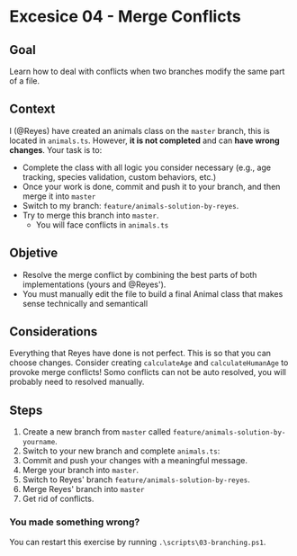 # Excesice 04 - Merge Conflicts

## Goal
Learn how to deal with conflicts when two branches modify the same part of a file.

## Context
I (@Reyes) have created an animals class on the `master` branch, this is located in `animals.ts`. However, **it is not completed** and can **have wrong changes**. Your task is to:
- Complete the class with all logic you consider necessary (e.g., age tracking, species validation, custom behaviors, etc.)
- Once your work is done, commit and push it to your branch, and then merge it into `master`
- Switch to my branch: `feature/animals-solution-by-reyes`.
- Try to merge this branch into `master`.
    - You will face conflicts in `animals.ts`

## Objetive
- Resolve the merge conflict by combining the best parts of both implementations (yours and @Reyes').
- You must manually edit the file to build a final Animal class that makes sense technically and semanticall

## Considerations
Everything that Reyes have done is not perfect. This is so that you can choose changes.
Consider creating `calculateAge` and `calculateHumanAge` to provoke merge conflicts!
Somo conflicts can not be auto resolved, you will probably need to resolved manually.

## Steps
1. Create a new branch from `master` called `feature/animals-solution-by-yourname`.
2. Switch to your new branch and complete `animals.ts`:
3. Commit and push your changes with a meaningful message.
4. Merge your branch into `master`.
5. Switch to Reyes' branch `feature/animals-solution-by-reyes`.
6. Merge Reyes' branch into `master`
7. Get rid of conflicts.


### You made something wrong?
You can restart this exercise by running `.\scripts\03-branching.ps1`.